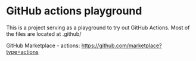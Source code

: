 # GitHub actions playground  
This is a project serving as a playground to try out GitHub Actions. Most of the files are located at .github/

GitHub Marketplace - actions: https://github.com/marketplace?type=actions
